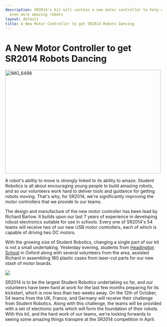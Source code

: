 ```yaml
---
description: SR2014's kit will contain a new motor controller to help our teams make
  even more amazing robots
layout: default
title: A New Motor Controller to get SR2014 Robots Dancing
---
```

A New Motor Controller to get SR2014 Robots Dancing
========================================================

<a href="http://www.flickr.com/photos/richardpbarlow/10045646553/" title="IMG_6498 by Rich Barlow, on Flickr"><img class="right" src="http://farm8.staticflickr.com/7385/10045646553_76259c4ed0.jpg" width="500" height="333" alt="IMG_6498"></a>

A robot's ability to move is strongly linked to its ability to amaze.  Student Robotics is all about encouraging young people to build amazing robots, and so our volunteers work hard to deliver tools and guidance for getting robots moving.  That's why, for SR2014, we're significantly improving the motor controllers that we provide to our teams.

The design and manufacture of the new motor controller has been lead by Richard Barlow.  It builds upon our last 7 years of experience in developing robust electronics suitable for use in schools.  Every one of SR2014's 54 teams will receive two of our new USB motor controllers, each of which is capable of driving two DC motors.

With the growing size of Student Robotics, changing a single part of our kit is not a small undertaking.  Yesterday evening, students from <a href="http://www.headington.org/">Headington School</a> in Oxford along with several volunteers from the area, assisted Richard in assembling 180 plastic cases from laser-cut parts for our new stash of motor boards.

<img class="left" src="/images/content/news/sr2014/mcv4-small.jpg" />

SR2014 is to be the largest Student Robotics undertaking so far, and our volunteers have been hard at work for the last few months preparing for its kickstart, which is now less than two weeks away.  On the 12th of October, 54 teams from the UK, France, and Germany will receive their challenge from Student Robotics.  Along with this challenge, the teams will be provided with a set of electronic parts which will form the foundation of their robots.  With this kit, and the hard work of our teams, we're looking forwards to seeing some amazing things transpire at the SR2014 competition in April.



